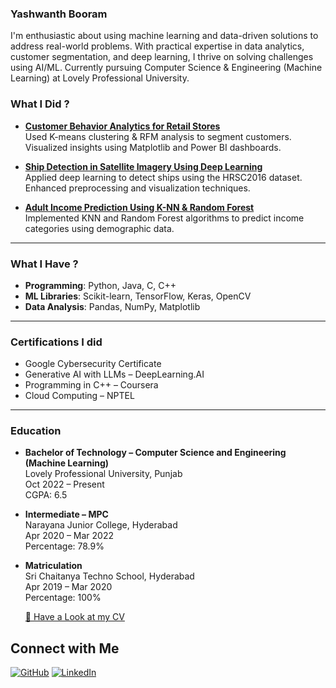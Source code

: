 ### Yashwanth Booram 
I'm enthusiastic about using machine learning and data-driven solutions to address real-world problems. 
With practical expertise in data analytics, customer segmentation, and deep learning, I thrive on solving challenges 
using AI/ML. Currently pursuing Computer Science & Engineering (Machine Learning) at Lovely Professional University.


### What I Did ?
- **[Customer Behavior Analytics for Retail Stores](https://github.com/yashwanthbooram/Customer_Segmentation_Analytics_For_Retail_Stores)**  
  Used K-means clustering & RFM analysis to segment customers. Visualized insights using Matplotlib and Power BI dashboards.
  
- **[Ship Detection in Satellite Imagery Using Deep Learning](https://github.com/yashwanthbooram/Ship-Detection-in-Satellite-Imagery-using-Deep-Learning)**  
  Applied deep learning to detect ships using the HRSC2016 dataset. Enhanced preprocessing and visualization techniques.

- **[Adult Income Prediction Using K-NN & Random Forest](https://github.com/yashwanthbooram/Adult-Income-Prediction-Using-Machine-Learning)**  
  Implemented KNN and Random Forest algorithms to predict income categories using demographic data.

---

### What I Have ?
- **Programming**: Python, Java, C, C++
- **ML Libraries**: Scikit-learn, TensorFlow, Keras, OpenCV
- **Data Analysis**: Pandas, NumPy, Matplotlib

---

### Certifications I did
- Google Cybersecurity Certificate
- Generative AI with LLMs – DeepLearning.AI
- Programming in C++ – Coursera
- Cloud Computing – NPTEL

---

### Education

- **Bachelor of Technology – Computer Science and Engineering (Machine Learning)**  
  Lovely Professional University, Punjab  
  Oct 2022 – Present  
  CGPA: 6.5
  
- **Intermediate – MPC**  
  Narayana Junior College, Hyderabad  
  Apr 2020 – Mar 2022  
  Percentage: 78.9%

- **Matriculation**  
  Sri Chaitanya Techno School, Hyderabad  
  Apr 2019 – Mar 2020  
  Percentage: 100%



  [📄 Have a Look at my CV](assets/files/Yash_CV.pdf)

##  Connect with Me

[![GitHub](https://img.shields.io/badge/GitHub-000?style=for-the-badge&logo=github&logoColor=white)](https://github.com/yashwanthbooram)
[![LinkedIn](https://img.shields.io/badge/LinkedIn-0A66C2?style=for-the-badge&logo=linkedin&logoColor=white)](https://linkedin.com/in/yashwanthbooram/)

